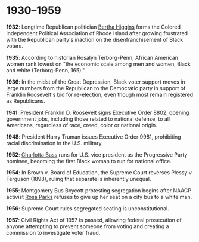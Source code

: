 # 1930&#8211;1959
**1932**: Longtime Republican politician [Bertha Higgins](/search?q=Bertha+Higgins) forms the Colored Independent Political Association of Rhode Island after growing frustrated with the Republican party's inaction on the disenfranchisement of Black voters.

**1935**: According to historian Rosalyn Terborg-Penn, African American women rank lowest on "the economic scale among men and women, Black and white (Terborg-Penn, 165)."

**1936**: In the midst of the Great Depression, Black voter support moves in large numbers from the Republican to the Democratic party in support of Franklin Roosevelt's bid for re-election, even though most remain registered as Republicans.

**1941**: President Franklin D. Roosevelt signs Executive Order 8802, opening government jobs, including those related to national defense, to all Americans, regardless of race, creed, color or national origin. 

**1948**: President Harry Truman issues Executive Order 9981, prohibiting racial discrimination in the U.S. military. 

**1952**: [Charlotta Bass](/search?q=Charlotta+Bass) runs for U.S. vice president as the Progressive Party nominee, becoming the first Black woman to run for national office. 

**1954**: In Brown v. Board of Education, the Supreme Court reverses Plessy v. Ferguson (1898), ruling that separate is inherently unequal. 

**1955**: Montgomery Bus Boycott protesting segregation begins after NAACP activist [Rosa Parks](/search?q=Rosa+Parks) refuses to give up her seat on a city bus to a white man. 

**1956**: Supreme Court rules segregated seating is unconstitutional. 

**1957**: Civil Rights Act of 1957 is passed, allowing federal prosecution of anyone attempting to prevent someone from voting and creating a commission to investigate voter fraud. 
